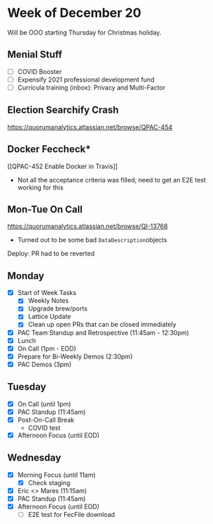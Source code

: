 # Week of December 20

Will be OOO starting Thursday for Christmas holiday.

## Menial Stuff 
 - [ ] COVID Booster
 - [ ] Expensify 2021 professional development fund
 - [ ] Curricula training (inbox): Privacy and Multi-Factor

## Election Searchify Crash
https://quorumanalytics.atlassian.net/browse/QPAC-454

## Docker Feccheck*
[[QPAC-452 Enable Docker in Travis]]
 - Not all the acceptance criteria was filled, need to get an E2E test working for this

## Mon-Tue On Call
https://quorumanalytics.atlassian.net/browse/QI-13768
 - Turned out to be some bad `DataDescription`objects

Deploy: PR had to be reverted

## Monday
 - [x] Start of Week Tasks
	 - [x] Weekly Notes
	 - [x] Upgrade brew/ports
	 - [x] Lattice Update
	 - [x] Clean up open PRs that can be closed immediately
 - [x] PAC Team Standup and Retrospective (11:45am - 12:30pm)
 - [x] Lunch
 - [x] On Call (1pm - EOD)
 - [x] Prepare for Bi-Weekly Demos (2:30pm)
 - [x] PAC Demos (3pm)

## Tuesday
 - [x] On Call (until 1pm)
 - [x] PAC Standup (11:45am)
 - [x] Post-On-Call Break
	 - COVID test
 - [x] Afternoon Focus (until EOD)

## Wednesday
 - [x] Morning Focus (until 11am)
	 - [x] Check staging
 - [x] Eric <> Mares (11:15am)
 - [x] PAC Standup (11:45am)
 - [x] Afternoon Focus (until EOD)
	 - [ ] E2E test for FecFile download